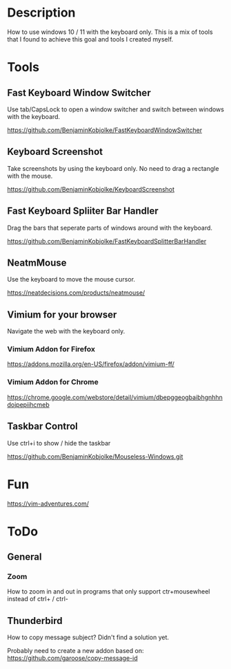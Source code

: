 # Description

How to use windows 10 / 11 with the keyboard only.
This is a mix of tools that I found to achieve this goal and tools I created myself.

# Tools

## Fast Keyboard Window Switcher

Use tab/CapsLock to open a window switcher and switch between windows with the keyboard.

https://github.com/BenjaminKobjolke/FastKeyboardWindowSwitcher

## Keyboard Screenshot

Take screenshots by using the keyboard only. No need to drag a rectangle with the mouse.

https://github.com/BenjaminKobjolke/KeyboardScreenshot

## Fast Keyboard Spliiter Bar Handler

Drag the bars that seperate parts of windows around with the keyboard.

https://github.com/BenjaminKobjolke/FastKeyboardSplitterBarHandler

## NeatmMouse

Use the keyboard to move the mouse cursor.

https://neatdecisions.com/products/neatmouse/

## Vimium for your browser

Navigate the web with the keyboard only.

### Vimium Addon for Firefox

https://addons.mozilla.org/en-US/firefox/addon/vimium-ff/

### Vimium Addon for Chrome

https://chrome.google.com/webstore/detail/vimium/dbepggeogbaibhgnhhndojpepiihcmeb

## Taskbar Control

Use ctrl+i to show / hide the taskbar

https://github.com/BenjaminKobjolke/Mouseless-Windows.git

# Fun

https://vim-adventures.com/

# ToDo

## General

### Zoom

How to zoom in and out in programs that only support ctr+mousewheel instead of ctrl+ / ctrl-

## Thunderbird

How to copy message subject?
Didn't find a solution yet.

Probably need to create a new addon based on:
https://github.com/garoose/copy-message-id

